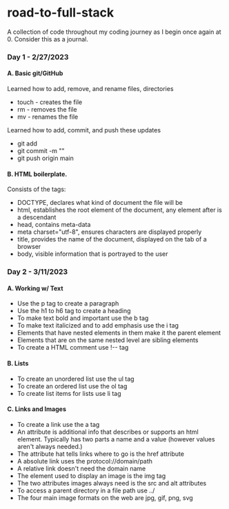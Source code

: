 # road-to-full-stack

<div>
<p> A collection of code throughout my coding journey as I begin once again at 0. Consider this as a journal. </p>
</div>

<div>
<h3> Day 1 - 2/27/2023 </h3>
  <div>
  <h4> A. Basic git/GitHub </h4>
    <p>Learned how to add, remove, and rename files, directories</p>
    <ul>
      <li> touch - creates the file </li>
      <li> rm - removes the file </li>
      <li> mv - renames the file </li>
    </ul>
    <p>Learned how to add, commit, and push these updates</p>
    <ul>
      <li> git add </li>
      <li> git commit -m "" </li>
      <li> git push origin main </li>
    </ul>
  <h4> B. HTML boilerplate. </h4>
    <p>Consists of the tags: </p>
    <ul>
      <li> DOCTYPE, declares what kind of document the file will be </li>
      <li> html, establishes the root element of the document, any element after is a descendant </li>
      <li> head, contains meta-data </li>
      <li> meta charset="utf-8", ensures characters are displayed properly  </li>
      <li> title, provides the name of the document, displayed on the tab of a browser </li>
      <li> body, visible information that is portrayed to the user </li>
     </ul>
   </div>
</div>

<div>
<h3> Day 2 - 3/11/2023 </h3>
  <div>
  <h4> A. Working w/ Text </h4>
    <ul>
      <li> Use the p tag to create a paragraph </li>
      <li> Use the h1 to h6 tag to create a heading </li>
      <li> To make text bold and important use the b tag </li>
      <li> To make text italicized and to add emphasis use the i tag </li>
      <li> Elements that have nested elements in them make it the parent element </li>
      <li> Elements that are on the same nested level are sibling elements </li>
      <li> To create a HTML comment use !-- tag </li>
    </ul>
  <h4> B. Lists </h4>
    <ul>
      <li> To create an unordered list use the ul tag </li>
      <li> To create an ordered list use the ol tag </li>
      <li> To create list items for lists use li tag </li>
    </ul>
  <h4> C. Links and Images </h4>
    <ul>
      <li> To create a link use the a tag </li>
      <li> An attribute is additional info that describes or supports an html element. Typically has two parts a name and a value (however values aren't always needed.) </li>
      <li> The attribute hat tells links where to go is the href attribute </li>
      <li> A absolute link uses the protocol://domain/path </li>
      <li> A relative link doesn't need the domain name </li>
      <li> The element used to display an image is the img tag </li>
      <li> The two attributes images always need is the src and alt attributes </li>
      <li> To access a parent directory in a file path use ../ </li>
      <li> The four main image formats on the web are jpg, gif, png, svg </li>
    </ul>
  </div>
</div>
